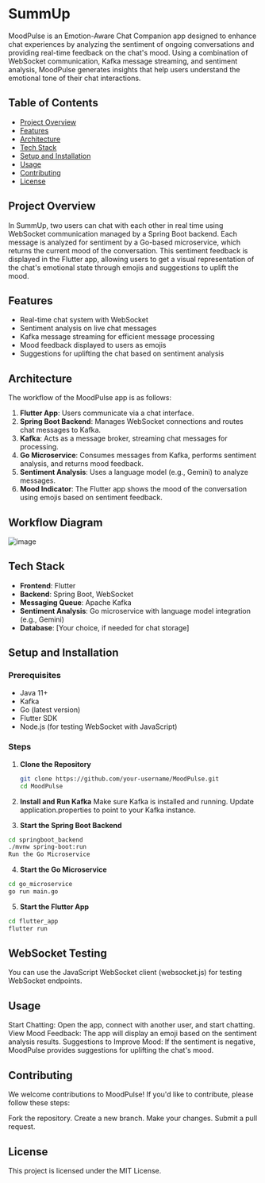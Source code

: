 # SummUp

MoodPulse is an Emotion-Aware Chat Companion app designed to enhance chat experiences by analyzing the sentiment of ongoing conversations and providing real-time feedback on the chat's mood. Using a combination of WebSocket communication, Kafka message streaming, and sentiment analysis, MoodPulse generates insights that help users understand the emotional tone of their chat interactions.

## Table of Contents

- [Project Overview](#project-overview)
- [Features](#features)
- [Architecture](#architecture)
- [Tech Stack](#tech-stack)
- [Setup and Installation](#setup-and-installation)
- [Usage](#usage)
- [Contributing](#contributing)
- [License](#license)

## Project Overview

In SummUp, two users can chat with each other in real time using WebSocket communication managed by a Spring Boot backend. Each message is analyzed for sentiment by a Go-based microservice, which returns the current mood of the conversation. This sentiment feedback is displayed in the Flutter app, allowing users to get a visual representation of the chat's emotional state through emojis and suggestions to uplift the mood.

## Features

- Real-time chat system with WebSocket
- Sentiment analysis on live chat messages
- Kafka message streaming for efficient message processing
- Mood feedback displayed to users as emojis
- Suggestions for uplifting the chat based on sentiment analysis

## Architecture

The workflow of the MoodPulse app is as follows:

1. **Flutter App**: Users communicate via a chat interface.
2. **Spring Boot Backend**: Manages WebSocket connections and routes chat messages to Kafka.
3. **Kafka**: Acts as a message broker, streaming chat messages for processing.
4. **Go Microservice**: Consumes messages from Kafka, performs sentiment analysis, and returns mood feedback.
5. **Sentiment Analysis**: Uses a language model (e.g., Gemini) to analyze messages.
6. **Mood Indicator**: The Flutter app shows the mood of the conversation using emojis based on sentiment feedback.

## Workflow Diagram
![image](https://github.com/user-attachments/assets/018c1c1c-0550-43b9-8b2f-5c43b57d788b)


## Tech Stack

- **Frontend**: Flutter
- **Backend**: Spring Boot, WebSocket
- **Messaging Queue**: Apache Kafka
- **Sentiment Analysis**: Go microservice with language model integration (e.g., Gemini)
- **Database**: [Your choice, if needed for chat storage]

## Setup and Installation

### Prerequisites

- Java 11+
- Kafka
- Go (latest version)
- Flutter SDK
- Node.js (for testing WebSocket with JavaScript)

### Steps

1. **Clone the Repository**

   ```bash
   git clone https://github.com/your-username/MoodPulse.git
   cd MoodPulse
2. **Install and Run Kafka**
Make sure Kafka is installed and running. Update application.properties to point to your Kafka instance.

3. **Start the Spring Boot Backend**

```bash
cd springboot_backend
./mvnw spring-boot:run
Run the Go Microservice
```

4. **Start the Go Microservice**
```bash
cd go_microservice
go run main.go
```
5. **Start the Flutter App**

```bash
cd flutter_app
flutter run
```
## WebSocket Testing

You can use the JavaScript WebSocket client (websocket.js) for testing WebSocket endpoints.

## Usage
Start Chatting: Open the app, connect with another user, and start chatting.
View Mood Feedback: The app will display an emoji based on the sentiment analysis results.
Suggestions to Improve Mood: If the sentiment is negative, MoodPulse provides suggestions for uplifting the chat's mood.

## Contributing
We welcome contributions to MoodPulse! If you'd like to contribute, please follow these steps:

Fork the repository.
Create a new branch.
Make your changes.
Submit a pull request.

## License
This project is licensed under the MIT License.
